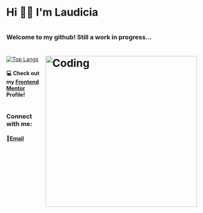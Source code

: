 # <h1> Hi 👋🏽 I'm Laudicia</h1>

# <h3 align="left">Welcome to my github! Still a work in progress...</h3>


# <img align="right" alt="Coding" width="400" src="https://miro.medium.com/v2/resize:fit:720/0*pYJar6AxR4E6tXuD.gif">

[![Top Langs](https://github-readme-stats.vercel.app/api/top-langs/?username=LaudRam&layout=compact&theme=jolly&)](https://github.com/LaudRam/github-readme-stats)

#### 💻 Check out my <a href="https://www.frontendmentor.io/profile/LaudRam/solutions" target="_blank">Frontend Mentor</a> Profile!


# <h3 align="left">Connect with me:</h3>

<h4 align="left">
📧<a href="mailto: laudiciaramasenya@gmail.com" target="_blank">Email</a>
</h4>
